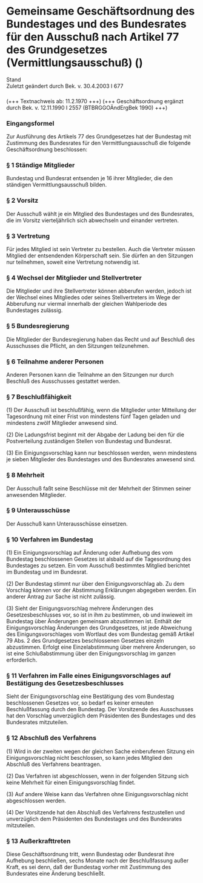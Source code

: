 Gemeinsame Geschäftsordnung des Bundestages und des Bundesrates für den Ausschuß nach Artikel 77 des Grundgesetzes (Vermittlungsausschuß) ()
============================================================================================================================================

Stand  
Zuletzt geändert durch Bek. v. 30.4.2003 I 677

### 

(+++ Textnachweis ab: 11.2.1970 +++)
(+++ Geschäftsordnung ergänzt durch Bek. v. 12.11.1990 I 2557 (BTBRGGOÄndErgBek 1990) +++)

### Eingangsformel

Zur Ausführung des Artikels 77 des Grundgesetzes hat der Bundestag mit Zustimmung des Bundesrates für den Vermittlungsausschuß die folgende Geschäftsordnung beschlossen:

### § 1 Ständige Mitglieder

Bundestag und Bundesrat entsenden je 16 ihrer Mitglieder, die den ständigen Vermittlungsausschuß bilden.

### § 2 Vorsitz

Der Ausschuß wählt je ein Mitglied des Bundestages und des Bundesrates, die im Vorsitz vierteljährlich sich abwechseln und einander vertreten.

### § 3 Vertretung

Für jedes Mitglied ist sein Vertreter zu bestellen. Auch die Vertreter müssen Mitglied der entsendenden Körperschaft sein. Sie dürfen an den Sitzungen nur teilnehmen, soweit eine Vertretung notwendig ist.

### § 4 Wechsel der Mitglieder und Stellvertreter

Die Mitglieder und ihre Stellvertreter können abberufen werden, jedoch ist der Wechsel eines Mitgliedes oder seines Stellvertreters im Wege der Abberufung nur viermal innerhalb der gleichen Wahlperiode des Bundestages zulässig.

### § 5 Bundesregierung

Die Mitglieder der Bundesregierung haben das Recht und auf Beschluß des Ausschusses die Pflicht, an den Sitzungen teilzunehmen.

### § 6 Teilnahme anderer Personen

Anderen Personen kann die Teilnahme an den Sitzungen nur durch Beschluß des Ausschusses gestattet werden.

### § 7 Beschlußfähigkeit

(1) Der Ausschuß ist beschlußfähig, wenn die Mitglieder unter Mitteilung der Tagesordnung mit einer Frist von mindestens fünf Tagen geladen und mindestens zwölf Mitglieder anwesend sind.

(2) Die Ladungsfrist beginnt mit der Abgabe der Ladung bei den für die Postverteilung zuständigen Stellen von Bundestag und Bundesrat.

(3) Ein Einigungsvorschlag kann nur beschlossen werden, wenn mindestens je sieben Mitglieder des Bundestages und des Bundesrates anwesend sind.

### § 8 Mehrheit

Der Ausschuß faßt seine Beschlüsse mit der Mehrheit der Stimmen seiner anwesenden Mitglieder.

### § 9 Unterausschüsse

Der Ausschuß kann Unterausschüsse einsetzen.

### § 10 Verfahren im Bundestag

(1) Ein Einigungsvorschlag auf Änderung oder Aufhebung des vom Bundestag beschlossenen Gesetzes ist alsbald auf die Tagesordnung des Bundestages zu setzen. Ein vom Ausschuß bestimmtes Mitglied berichtet im Bundestag und im Bundesrat.

(2) Der Bundestag stimmt nur über den Einigungsvorschlag ab. Zu dem Vorschlag können vor der Abstimmung Erklärungen abgegeben werden. Ein anderer Antrag zur Sache ist nicht zulässig.

(3) Sieht der Einigungsvorschlag mehrere Änderungen des Gesetzesbeschlusses vor, so ist in ihm zu bestimmen, ob und inwieweit im Bundestag über Änderungen gemeinsam abzustimmen ist. Enthält der Einigungsvorschlag Änderungen des Grundgesetzes, ist jede Abweichung des Einigungsvorschlages vom Wortlaut des vom Bundestag gemäß Artikel 79 Abs. 2 des Grundgesetzes beschlossenen Gesetzes einzeln abzustimmen. Erfolgt eine Einzelabstimmung über mehrere Änderungen, so ist eine Schlußabstimmung über den Einigungsvorschlag im ganzen erforderlich.

### § 11 Verfahren im Falle eines Einigungsvorschlages auf Bestätigung des Gesetzesbeschlusses

Sieht der Einigungsvorschlag eine Bestätigung des vom Bundestag beschlossenen Gesetzes vor, so bedarf es keiner erneuten Beschlußfassung durch den Bundestag. Der Vorsitzende des Ausschusses hat den Vorschlag unverzüglich dem Präsidenten des Bundestages und des Bundesrates mitzuteilen.

### § 12 Abschluß des Verfahrens

(1) Wird in der zweiten wegen der gleichen Sache einberufenen Sitzung ein Einigungsvorschlag nicht beschlossen, so kann jedes Mitglied den Abschluß des Verfahrens beantragen.

(2) Das Verfahren ist abgeschlossen, wenn in der folgenden Sitzung sich keine Mehrheit für einen Einigungsvorschlag findet.

(3) Auf andere Weise kann das Verfahren ohne Einigungsvorschlag nicht abgeschlossen werden.

(4) Der Vorsitzende hat den Abschluß des Verfahrens festzustellen und unverzüglich dem Präsidenten des Bundestages und des Bundesrates mitzuteilen.

### § 13 Außerkrafttreten

Diese Geschäftsordnung tritt, wenn Bundestag oder Bundesrat ihre Aufhebung beschließen, sechs Monate nach der Beschlußfassung außer Kraft, es sei denn, daß der Bundestag vorher mit Zustimmung des Bundesrates eine Änderung beschließt.
